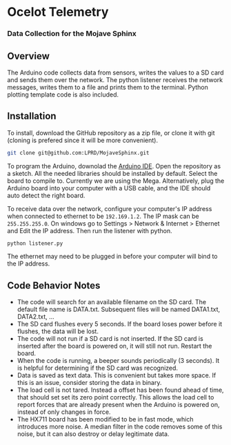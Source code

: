 # Ocelot Telemetry
### Data Collection for the Mojave Sphinx

## Overview
The Arduino code collects data from sensors, writes the values to a SD card and sends them over the network. The python listener receives the network messages, writes them to a file and prints them to the terminal. Python plotting template code is also included.

## Installation
To install, download the GitHub repository as a zip file, or clone it with git (cloning is prefered since it will be more convenient).

```bash
git clone git@github.com:LPRD/MojaveSphinx.git
```

To program the Arduino, downolad the [Arduino IDE](https://www.arduino.cc/en/software/). Open the repository as a sketch. All the needed libraries should be installed by default. Select the board to compile to. Currently we are using the Mega. Alternatively, plug the Arduino board into your computer with a USB cable, and the IDE should auto detect the right board.

To receive data over the network, configure your computer's IP address when connected to ethernet to be `192.169.1.2`. The IP mask can be `255.255.255.0`. On windows go to Settings > Network & Internet > Ethernet and Edit the IP address. Then run the listener with python. 
```bash
python listener.py
```
The ethernet may need to be plugged in before your computer will bind to the IP address.

## Code Behavior Notes
- The code will search for an available filename on the SD card. The default file name is DATA.txt. Subsequent files will be named DATA1.txt, DATA2.txt, ...
- The SD card flushes every 5 seconds. If the board loses power before it flushes, the data will be lost.
- The code will not run if a SD card is not inserted. If the SD card is inserted after the board is powered on, it will still not run. Restart the board.
- When the code is running, a beeper sounds periodically (3 seconds). It is helpful for determining if the SD card was recognized.
- Data is saved as text data. This is convenient but takes more space. If this is an issue, consider storing the data in binary.
- The load cell is not tared. Instead a offset has been found ahead of time, that should set set its zero point correctly. This allows the load cell to report forces that are already present when the Arduino is powered on, instead of only changes in force.
- The HX711 board has been modified to be in fast mode, which introduces more noise. A median filter in the code removes some of this noise, but it can also destroy or delay legitimate data.
